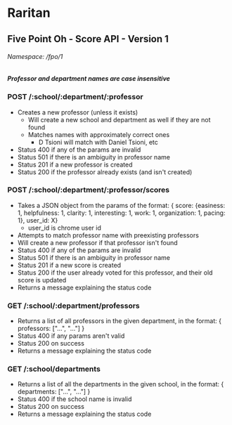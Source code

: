 # Raritan
## Five Point Oh - Score API - Version 1

###### Namespace: /fpo/1
##### Professor and department names are case insensitive
### POST /:school/:department/:professor
* Creates a new professor (unless it exists)
  * Will create a new school and department as well if they are not found
  * Matches names with approximately correct ones
    * D Tsioni will match with Daniel Tsioni, etc
* Status 400 if any of the params are invalid
* Status 501 if there is an ambiguity in professor name
* Status 201 if a new professor is created
* Status 200 if the professor already exists (and isn't created)

### POST /:school/:department/:professor/scores
* Takes a JSON object from the params of the format:
    { score: {easiness: 1, helpfulness: 1, clarity: 1, interesting: 1, work: 1, organization: 1, pacing: 1}, user_id: X}
    * user_id is chrome user id
* Attempts to match professor name with preexisting professors
* Will create a new professor if that professor isn't found
* Status 400 if any of the params are invalid
* Status 501 if there is an ambiguity in professor name
* Status 201 if a new score is created
* Status 200 if the user already voted for this professor, and their old score is updated
* Returns a message explaining the status code

### GET /:school/:department/professors
* Returns a list of all professors in the given department, in the format:
  { professors: ["...", "..."] }
* Status 400 if any params aren't valid
* Status 200 on success
* Returns a message explaining the status code
  
### GET /:school/departments
* Returns a list of all the departments in the given school, in the format:
  { departments: ["...", "..."] }
* Status 400 if the school name is invalid
* Status 200 on success
* Returns a message explaining the status code
